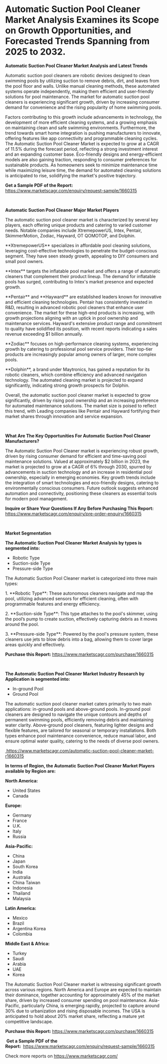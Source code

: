 <p><h1>Automatic Suction Pool Cleaner Market Analysis Examines its Scope on Growth Opportunities, and Forecasted Trends Spanning from 2025 to 2032.</h1></p><p><strong>Automatic Suction Pool Cleaner Market Analysis and Latest Trends</strong></p>
<p><p>Automatic suction pool cleaners are robotic devices designed to clean swimming pools by utilizing suction to remove debris, dirt, and leaves from the pool floor and walls. Unlike manual cleaning methods, these automated systems operate independently, making them efficient and user-friendly solutions for pool maintenance. The market for automatic suction pool cleaners is experiencing significant growth, driven by increasing consumer demand for convenience and the rising popularity of home swimming pools.</p><p>Factors contributing to this growth include advancements in technology, the development of more efficient cleaning systems, and a growing emphasis on maintaining clean and safe swimming environments. Furthermore, the trend towards smart home integration is pushing manufacturers to innovate, offering features like app connectivity and programmable cleaning cycles. The Automatic Suction Pool Cleaner Market is expected to grow at a CAGR of 11.5% during the forecast period, reflecting a strong investment interest and an expanding customer base. Eco-friendly designs and energy-efficient models are also gaining traction, responding to consumer preferences for sustainable products. As homeowners seek to minimize maintenance time while maximizing leisure time, the demand for automated cleaning solutions is anticipated to rise, solidifying the market's positive trajectory.</p></p>
<p><strong>Get a Sample PDF of the Report:&nbsp;</strong> <a href="https://www.marketscagr.com/enquiry/request-sample/1660315?utm_campaign=1999&utm_medium=2&utm_source=Github&utm_content=ia&utm_term=20022025&utm_id=automatic-suction-pool-cleaner">https://www.marketscagr.com/enquiry/request-sample/1660315</a></p>
<p>&nbsp;</p>
<p><strong>Automatic Suction Pool Cleaner Major Market Players</strong></p>
<p><p>The automatic suction pool cleaner market is characterized by several key players, each offering unique products and catering to varied customer needs. Notable companies include XtremepowerUS, Intex, Pentair, SkimmerMotion, Zodiac, Hayward, OT QOMOTOP, and Dolphin.</p><p>**XtremepowerUS** specializes in affordable pool cleaning solutions, leveraging cost-effective technologies to penetrate the budget-conscious segment. They have seen steady growth, appealing to DIY consumers and small pool owners.</p><p>**Intex** targets the inflatable pool market and offers a range of automatic cleaners that complement their product lineup. The demand for inflatable pools has surged, contributing to Intex's market presence and expected growth.</p><p>**Pentair** and **Hayward** are established leaders known for innovative and efficient cleaning technologies. Pentair has consistently invested in R&D, resulting in advanced robotic pool cleaners that enhance user convenience. The market for these high-end products is increasing, with growth projections aligning with an uptick in pool ownership and maintenance services. Hayward's extensive product range and commitment to quality have solidified its position, with recent reports indicating a sales revenue exceeding $1 billion annually.</p><p>**Zodiac** focuses on high-performance cleaning systems, experiencing growth by catering to professional pool service providers. Their top-tier products are increasingly popular among owners of larger, more complex pools.</p><p>**Dolphin**, a brand under Maytronics, has gained a reputation for its robotic cleaners, which combine efficiency and advanced navigation technology. The automated cleaning market is projected to expand significantly, indicating strong growth prospects for Dolphin.</p><p>Overall, the automatic suction pool cleaner market is expected to grow significantly, driven by rising pool ownership and an increasing preference for automated maintenance solutions. The market size is poised to reflect this trend, with Leading companies like Pentair and Hayward fortifying their market shares through innovation and service expansion.</p></p>
<p>&nbsp;</p>
<p><strong>What Are The Key Opportunities For Automatic Suction Pool Cleaner Manufacturers?</strong></p>
<p><p>The Automatic Suction Pool Cleaner market is experiencing robust growth, driven by rising consumer demand for efficient and time-saving pool maintenance solutions. Valued at approximately $2 billion in 2023, the market is projected to grow at a CAGR of 6% through 2030, spurred by advancements in suction technology and an increase in residential pool ownership, especially in emerging economies. Key growth trends include the integration of smart technologies and eco-friendly designs, catering to environmentally conscious consumers. Future outlook suggests enhanced automation and connectivity, positioning these cleaners as essential tools for modern pool management.</p></p>
<p><strong>Inquire or Share Your Questions If Any Before Purchasing This Report:</strong> <a href="https://www.marketscagr.com/enquiry/pre-order-enquiry/1660315?utm_campaign=1999&utm_medium=2&utm_source=Github&utm_content=ia&utm_term=20022025&utm_id=automatic-suction-pool-cleaner">https://www.marketscagr.com/enquiry/pre-order-enquiry/1660315</a></p>
<p>&nbsp;</p>
<p><strong>Market Segmentation</strong></p>
<p><strong>The Automatic Suction Pool Cleaner Market Analysis by types is segmented into:</strong></p>
<p><ul><li>Robotic Type</li><li>Suction-side Type</li><li>Pressure-side Type</li></ul></p>
<p><p>The Automatic Suction Pool Cleaner market is categorized into three main types: </p><p>1. **Robotic Type**: These autonomous cleaners navigate and map the pool, utilizing advanced sensors for efficient cleaning, often with programmable features and energy efficiency.</p><p>2. **Suction-side Type**: This type attaches to the pool's skimmer, using the pool’s pump to create suction, effectively capturing debris as it moves around the pool.</p><p>3. **Pressure-side Type**: Powered by the pool's pressure system, these cleaners use jets to blow debris into a bag, allowing them to cover large areas quickly and effectively.</p></p>
<p><strong>Purchase this Report:&nbsp;</strong><a href="https://www.marketscagr.com/purchase/1660315?utm_campaign=1999&utm_medium=2&utm_source=Github&utm_content=ia&utm_term=20022025&utm_id=automatic-suction-pool-cleaner">https://www.marketscagr.com/purchase/1660315</a></p>
<p>&nbsp;</p>
<p><strong>The Automatic Suction Pool Cleaner Market Industry Research by Application is segmented into:</strong></p>
<p><ul><li>In-ground Pool</li><li>Ground Pool</li></ul></p>
<p><p>The automatic suction pool cleaner market caters primarily to two main applications: in-ground pools and above-ground pools. In-ground pool cleaners are designed to navigate the unique contours and depths of permanent swimming pools, efficiently removing debris and maintaining water clarity. Above-ground pool cleaners, featuring lighter designs and flexible features, are tailored for seasonal or temporary installations. Both types enhance pool maintenance convenience, reduce manual labor, and ensure optimal water quality, catering to the needs of diverse pool owners.</p></p>
<p><a href="https://www.marketscagr.com/automatic-suction-pool-cleaner-market-r1660315?utm_campaign=1999&utm_medium=2&utm_source=Github&utm_content=ia&utm_term=20022025&utm_id=automatic-suction-pool-cleaner">&nbsp;https://www.marketscagr.com/automatic-suction-pool-cleaner-market-r1660315</a></p>
<p><strong>In terms of Region, the Automatic Suction Pool Cleaner Market Players available by Region are:</strong></p>
<p>
    <p> <strong> North America: </strong>
        <ul>
            <li>United States</li>
            <li>Canada</li>
        </ul>
        </p> 
    <p> <strong> Europe: </strong>
        <ul>
            <li>Germany</li>
            <li>France</li>
            <li>U.K.</li>
            <li>Italy</li>
            <li>Russia</li>
        </ul>
        </p> 
    <p> <strong> Asia-Pacific: </strong>
        <ul>
            <li>China</li>
            <li>Japan</li>
            <li>South Korea</li>
            <li>India</li>
            <li>Australia</li>
            <li>China Taiwan</li>
            <li>Indonesia</li>
            <li>Thailand</li>
            <li>Malaysia</li>
        </ul>
        </p> 
    <p> <strong> Latin America: </strong>
        <ul>
            <li>Mexico</li>
            <li>Brazil</li>
            <li>Argentina Korea</li>
            <li>Colombia</li>
        </ul>
        </p> 
    <p> <strong> Middle East & Africa: </strong>
        <ul>
            <li>Turkey</li>
            <li>Saudi</li>
            <li>Arabia</li>
            <li>UAE</li>
            <li>Korea</li>
        </ul>
    </p>
    </p>
<p><p>The Automatic Suction Pool Cleaner market is witnessing significant growth across various regions. North America and Europe are expected to maintain their dominance, together accounting for approximately 45% of the market share, driven by increased consumer spending on pool maintenance. Asia-Pacific, particularly China, is emerging rapidly, projected to capture around 30% due to urbanization and rising disposable incomes. The USA is anticipated to hold about 20% market share, reflecting a mature yet competitive landscape.</p></p>
<p><strong>Purchase this Report: </strong><a href="https://www.marketscagr.com/purchase/1660315?utm_campaign=1999&utm_medium=2&utm_source=Github&utm_content=ia&utm_term=20022025&utm_id=automatic-suction-pool-cleaner">https://www.marketscagr.com/purchase/1660315</a></p>
<p>&nbsp;<strong>Get a Sample PDF of the Report:&nbsp;&nbsp;</strong><a href="https://www.marketscagr.com/enquiry/request-sample/1660315?utm_campaign=1999&utm_medium=2&utm_source=Github&utm_content=ia&utm_term=20022025&utm_id=automatic-suction-pool-cleaner">https://www.marketscagr.com/enquiry/request-sample/1660315</a></p>
<p><strong></strong></p>
<p>Check more reports on <a href="https://www.marketscagr.com/?utm_campaign=1999&utm_medium=2&utm_source=Github&utm_content=ia&utm_term=20022025&utm_id=automatic-suction-pool-cleaner">https://www.marketscagr.com/</a></p>